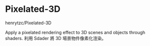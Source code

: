 # Pixelated-3D
henrytzc/Pixelated-3D

Apply a pixelated rendering effect to 3D scenes and objects through shaders.
利用 Sdader 將 3D 場景物件像素化渲染。
